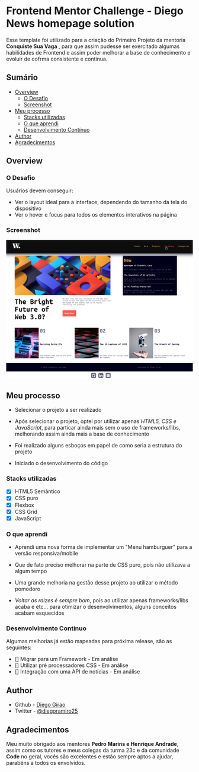 # Frontend Mentor Challenge - Diego News homepage solution

Esse template foi utilizado para a criação do Primeiro Projeto da mentoria **Conquiste Sua Vaga** , para que assim pudesse ser exercitado algumas habilidades de Frontend e assim poder melhorar a base de conhecimento e evoluir de cofrma consistente e continua.

## Sumário

- [Overview](#overview)
  - [O Desafio](#O-Desafio)
  - [Screenshot](#screenshot)
- [Meu processo](#Meu-processo)
  - [Stacks utilizadas](#Stacks-utilizadas)
  - [O que aprendi](#O-que-aprendi)
  - [Desenvolvimento Contínuo](#Desenvolvimento-Contínuo)
- [Author](#author)
- [Agradecimentos](#Agradecimentos)

## Overview

### O Desafio

Usuários devem conseguir:

- Ver o layout ideal para a interface, dependendo do tamanho da tela do dispositivo
- Ver o hover e focus para todos os elementos interativos na página

### Screenshot

![](./assets/images/screenshot_diego_news.png)

## Meu processo

- Selecionar o projeto a ser realizado

- Após selecionar o projeto, optei por utilizar apenas _HTML5, CSS e JavaScript_, para particar ainda mais sem o uso de frameworks/libs, melhorando assim ainda mais a base de conhecimento

- Foi realizado alguns esboços em papel de como seria a estrutura do projeto

- Iniciado o desenvolvimento do código

### Stacks utilizadas

- [x] HTML5 Semântico
- [x] CSS puro
- [x] Flexbox
- [x] CSS Grid
- [x] JavaScript

### O que aprendi

- Aprendi uma nova forma de implementar um "Menu hamburguer" para a versão responsiva/mobile

- Que de fato preciso melhorar na parte de CSS puro, pois não utilizava a algum tempo

- Uma grande melhoria na gestão desse projeto ao utilizar o método pomodoro

- _Voltar as raizes é sempre bom_, pois ao utilizar apenas frameworks/libs acaba e etc... para otimizar o desenvolvimentos, alguns conceitos acabam esquecidos

### Desenvolvimento Contínuo

Algumas melhorias já estão mapeadas para próxima release, são as seguintes:

- [] Migrar para um Framework - Em análise
- [] Utilizar pré processadores CSS - Em análise
- [] Integração com uma API de notícias - Em análise

## Author

- Github - [Diego Girao](https://github.com/diego-girao)
- Twitter - [@diegoramiro25](https://www.twitter.com/diegoramiro25)

## Agradecimentos

Meu muito obrigado aos mentores **Pedro Marins e Henrique Andrade**, assim como os tutores e meus colegas da turma 23c e da comunidade **Code** no geral, vocês são excelentes e estão sempre aptos a ajudar, parabéns a todos os envolvidos.
